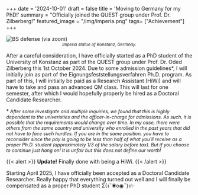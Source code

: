 +++
date = '2024-10-01'
draft = false
title = 'Moving to Germany for my PhD!'
summary = "Officially joined the QUEST group under Prof. Dr. Zilberberg!"
featured_image = "/img/imperia.png"
tags= ["Achievement"]
+++

<img src="/img/imperia.png" alt="BS defense (via zoom)" style="display: block; margin-left: auto; margin-right: auto; margin-bottom: 0;">
<span style="font-size: 0.8em; font-style: italic; display: block; margin-top: 0; text-align: center;">Imperia statue of Konstanz, Germnay.</span>

After a careful consideration, I have officially started as a PhD student of the University of Konstanz as part of the QUEST group under Prof. Dr. Oded Zilberberg this 1st October 2024. Due to some admission guidelines*, I will initially join as part of the Eignungsfeststellungsverfahren Ph.D. program. As part of this, I will initially be paid as a Research Assistant (HiWi) and will have to take and pass an advanced QM class. This will last for one semester, after which I would hopefully properly be hired as a Doctoral Candidate Researcher.

*<i style="font-size: 0.9em;"> After some investigate and multiple inquiries, we found that this is highly dependent to the univeristies and the officer-in-charge for admissions. As such, it is possible that the requirements would change over time. In my case, there were others from the same country and university who enrolled in the past years that did not have to face such hurdles. If you are in the same position, you have to reconsider since the pay is going to be less than half of what you'll receive as a proper Ph.D. student (approximately 1/3 of the salary before tax). But if you choose to continue just hang on! It is unfair but this does not define our worth!</i>


{{< alert >}}
**Update!** Finally done with being a HiWi.
{{< /alert >}}

Starting April 2025, I have officially been accepted as a Doctoral Candidate Researcher. Really happy that everything turned out well and I will finally be compensated as a proper PhD student Σ(ง˵◉o◉˵)ง✨